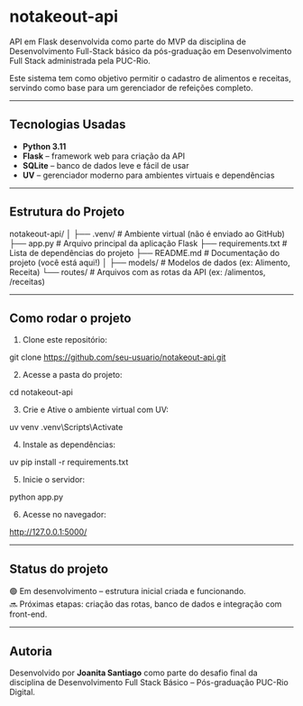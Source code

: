# notakeout-api

API em Flask desenvolvida como parte do MVP da disciplina de Desenvolvimento Full-Stack básico da pós-graduação em Desenvolvimento Full Stack administrada pela PUC-Rio.

Este sistema tem como objetivo permitir o cadastro de alimentos e receitas, servindo como base para um gerenciador de refeições completo.

--- 

## Tecnologias Usadas

- **Python 3.11**
- **Flask** – framework web para criação da API
- **SQLite** – banco de dados leve e fácil de usar
- **UV** – gerenciador moderno para ambientes virtuais e dependências

---

## Estrutura do Projeto

notakeout-api/
│
├── .venv/                 # Ambiente virtual (não é enviado ao GitHub)
├── app.py                 # Arquivo principal da aplicação Flask
├── requirements.txt       # Lista de dependências do projeto
├── README.md              # Documentação do projeto (você está aqui!)
│
├── models/                # Modelos de dados (ex: Alimento, Receita)
└── routes/                # Arquivos com as rotas da API (ex: /alimentos, /receitas)

---

## Como rodar o projeto

1. Clone este repositório:

git clone https://github.com/seu-usuario/notakeout-api.git


2. Acesse a pasta do projeto:

cd notakeout-api

3. Crie e Ative o ambiente virtual com UV:

uv venv
.venv\Scripts\Activate

4. Instale as dependências:

uv pip install -r requirements.txt

5. Inicie o servidor:

python app.py

6. Acesse no navegador:

http://127.0.0.1:5000/

---

## Status do projeto

🟢 Em desenvolvimento – estrutura inicial criada e funcionando.  
🔜 Próximas etapas: criação das rotas, banco de dados e integração com front-end.

---

## Autoria

Desenvolvido por **Joanita Santiago** como parte do desafio final da disciplina de Desenvolvimento Full Stack Básico – Pós-graduação PUC-Rio Digital.